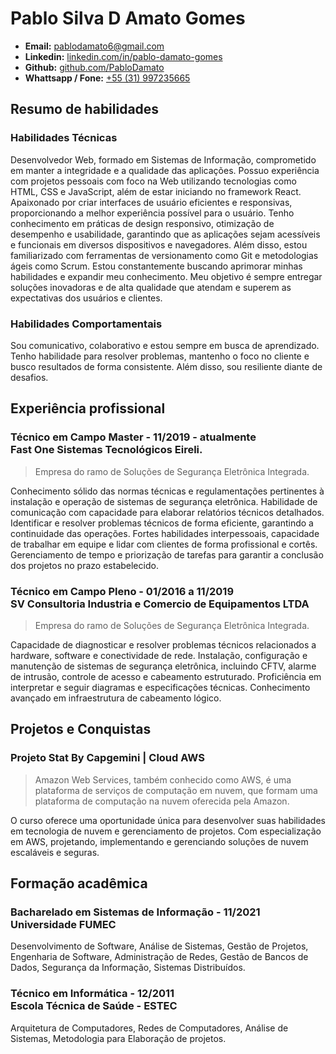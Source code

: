 # Pablo Silva D Amato Gomes

- **Email:** [pablodamato6@gmail.com](mailto:pablodamato6@mail.com)
- **Linkedin:** [linkedin.com/in/pablo-damato-gomes](https://www.linkedin.com/in/pablo-damato-gomes/)
- **Github:** [github.com/PabloDamato](https://github.com/PabloDamato)
- **Whattsapp / Fone:** [+55 (31) 997235665](https://wa.me/+5531997235665)

## Resumo de habilidades

### Habilidades Técnicas

Desenvolvedor Web, formado em Sistemas de Informação, comprometido em manter a integridade e a qualidade das aplicações. Possuo experiência com projetos pessoais com foco na Web utilizando tecnologias como HTML, CSS e JavaScript, além de estar iniciando no framework React. Apaixonado por criar interfaces de usuário eficientes e responsivas, proporcionando a melhor experiência possível para o usuário. Tenho conhecimento em práticas de design responsivo, otimização de desempenho e usabilidade, garantindo que as aplicações sejam acessíveis e funcionais em diversos dispositivos e navegadores. Além disso, estou familiarizado com ferramentas de versionamento como Git e metodologias ágeis como Scrum. Estou constantemente buscando aprimorar minhas habilidades e expandir meu conhecimento. Meu objetivo é sempre entregar soluções inovadoras e de alta qualidade que atendam e superem as expectativas dos usuários e clientes.

### Habilidades Comportamentais

Sou comunicativo, colaborativo e estou sempre em busca de aprendizado. Tenho habilidade para resolver problemas, mantenho o foco no cliente e busco resultados de forma consistente. Além disso, sou resiliente diante de desafios.

## Experiência profissional

### Técnico em Campo Master - 11/2019 - atualmente<br>Fast One Sistemas Tecnológicos Eireli.

> Empresa do ramo de Soluções de Segurança Eletrônica Integrada.

Conhecimento sólido das normas técnicas e regulamentações pertinentes à instalação e operação de sistemas de segurança eletrônica. Habilidade de comunicação com capacidade para elaborar relatórios técnicos detalhados. Identificar e resolver problemas técnicos de forma eficiente, garantindo a continuidade das operações. Fortes habilidades interpessoais, capacidade de trabalhar em equipe e lidar com clientes de forma profissional e cortês. Gerenciamento de tempo e priorização de tarefas para garantir a conclusão dos projetos no prazo estabelecido.

### Técnico em Campo Pleno - 01/2016 a 11/2019<br>SV Consultoria Industria e Comercio de Equipamentos LTDA

> Empresa do ramo de Soluções de Segurança Eletrônica Integrada.

Capacidade de diagnosticar e resolver problemas técnicos relacionados a hardware, software e conectividade de rede. Instalação, configuração e manutenção de sistemas de segurança eletrônica, incluindo CFTV, alarme de intrusão, controle de acesso e cabeamento estruturado. Proficiência em interpretar e seguir diagramas e especificações técnicas. Conhecimento avançado em infraestrutura de cabeamento lógico.

## Projetos e Conquistas

### Projeto Stat By Capgemini | Cloud AWS

> Amazon Web Services, também conhecido como AWS, é uma plataforma de serviços de computação em nuvem, que formam uma plataforma de computação na nuvem oferecida pela Amazon.

O curso oferece uma oportunidade única para desenvolver suas habilidades em tecnologia de nuvem e gerenciamento de projetos. Com especialização em AWS, projetando, implementando e gerenciando soluções de nuvem escaláveis e seguras.

## Formação acadêmica

### Bacharelado em Sistemas de Informação - 11/2021<br>Universidade FUMEC

Desenvolvimento de Software, Análise de Sistemas, Gestão de Projetos, Engenharia de Software, Administração de Redes, Gestão de Bancos de Dados, Segurança da Informação, Sistemas Distribuídos.

### Técnico em Informática - 12/2011<br>Escola Técnica de Saúde - ESTEC

Arquitetura de Computadores, Redes de Computadores, Análise de Sistemas, Metodologia para Elaboração de projetos.
